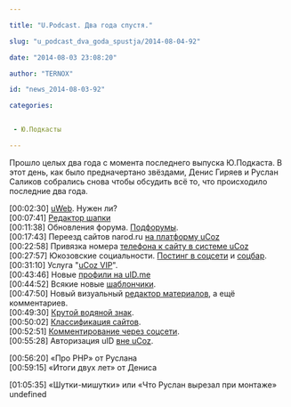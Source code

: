 ```yaml
---

title: "U.Podcast. Два года спустя."

slug: "u_podcast_dva_goda_spustja/2014-08-04-92"

date: "2014-08-03 23:08:20"

author: "TERNOX"

id: "news_2014-08-03-92"

categories:


 - Ю.Подкасты

---
```

Прошло целых два года с момента последнего выпуска Ю.Подкаста. В этот день, как было предначертано звёздами, Денис Гиряев и Руслан Саликов собрались снова чтобы обсудить всё то, что происходило последние два года.  
  
\[00:02:30\] [uWeb](http://www.uweb.ru/ "http://www.uweb.ru/"). Нужен ли?  
\[00:07:41\] [Редактор шапки](http://blog.ucoz.ru/blog/ny_update/2013-01-15-249 "http://blog.ucoz.ru/blog/ny_update/2013-01-15-249")  
\[00:11:38\] Обновления форума. [Подфорумы](http://blog.ucoz.ru/blog/forum_update/2014-05-27-326 "http://blog.ucoz.ru/blog/forum_update/2014-05-27-326").  
\[00:17:43\] Переезд сайтов narod.ru [на платформу uCoz](http://blog.ucoz.ru/blog/pereezd_sajtov_narod_ru_na_platformu_ucoz/2013-01-31-255 "http://blog.ucoz.ru/blog/pereezd_sajtov_narod_ru_na_platformu_ucoz/2013-01-31-255")  
\[00:22:58\] Привязка номера [телефона к сайту в системе uCoz](http://blog.ucoz.ru/blog/privjazka_nomera_telefona_k_sajtu_v_sisteme_ucoz_up_6_1_2013/2013-06-06-273 "http://blog.ucoz.ru/blog/privjazka_nomera_telefona_k_sajtu_v_sisteme_ucoz_up_6_1_2013/2013-06-06-273")  
\[00:27:57\] Юкозовские социальности. [Постинг в соцсети](http://blog.ucoz.ru/blog/reliz_novogo_modulja_quot_posting_v_socseti_quot/2013-08-05-278 "http://blog.ucoz.ru/blog/reliz_novogo_modulja_quot_posting_v_socseti_quot/2013-08-05-278") и [соцбар](http://blog.ucoz.ru/blog/reliz_soc_bara_ucoz_up_10_2013/2013-10-03-286 "http://blog.ucoz.ru/blog/reliz_soc_bara_ucoz_up_10_2013/2013-10-03-286").  
\[00:31:10\] Услуга "[uCoz VIP](http://blog.ucoz.ru/blog/usluga_ucoz_vip/2013-10-10-288 "http://blog.ucoz.ru/blog/usluga_ucoz_vip/2013-10-10-288")".  
\[00:43:46\] Новые [профили на uID.me](http://blog.ucoz.ru/blog/novye_profili_na_uid_me/2013-12-03-300 "http://blog.ucoz.ru/blog/novye_profili_na_uid_me/2013-12-03-300")  
\[00:44:52\] Всякие новые [шаблончики](http://blog.ucoz.ru/blog/new_templates/2014-01-23-308 "http://blog.ucoz.ru/blog/new_templates/2014-01-23-308").  
\[00:47:50\] Новый визуальный [редактор материалов](http://blog.ucoz.ru/blog/wysiwyg_update/2014-03-17-313 "http://blog.ucoz.ru/blog/wysiwyg_update/2014-03-17-313"), а ещё комментариев.  
\[00:49:30\] [Крутой водяной знак](http://blog.ucoz.ru/blog/watermark/2014-03-27-319 "http://blog.ucoz.ru/blog/watermark/2014-03-27-319").  
\[00:50:02\] [Классификация сайтов](http://blog.ucoz.ru/blog/klassifikacija_sajtov/2014-05-05-324 "http://blog.ucoz.ru/blog/klassifikacija_sajtov/2014-05-05-324").  
\[00:52:51\] [Комментирование через соцсети](http://blog.ucoz.ru/blog/social_comments/2014-06-16-329 "http://blog.ucoz.ru/blog/social_comments/2014-06-16-329").  
\[00:55:28\] Авторизация uID [вне uCoz](http://blog.ucoz.ru/blog/ulogin/2014-07-21-328 "http://blog.ucoz.ru/blog/ulogin/2014-07-21-328").  
  
\[00:56:20\] «Про PHP» от Руслана  
\[00:59:15\] «Итоги двух лет» от Дениса  
  
\[01:05:35\] «Шутки-мишутки» или «Что Руслан вырезал при монтаже»  
undefined